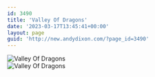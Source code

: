 ```yaml
---
id: 3490
title: 'Valley Of Dragons'
date: '2023-03-17T13:45:41+00:00'
layout: page
guid: 'http://new.andydixon.com/?page_id=3490'
---
```


![Valley Of Dragons](https://i0.wp.com/assets.g8x2.ldn.idrivee2-23.com/posters/Valley%20Of%20Dragons%2001.jpg?w=1200&ssl=1 "Valley Of Dragons")  
![Valley Of Dragons](https://i0.wp.com/assets.g8x2.ldn.idrivee2-23.com/posters/Valley%20Of%20Dragons%2002.jpg?w=1200&ssl=1 "Valley Of Dragons")